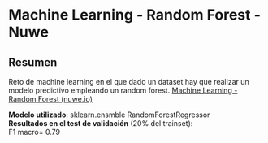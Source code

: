 # Machine Learning - Random Forest - Nuwe

## Resumen

Reto de machine learning en el que dado un dataset hay que realizar un modelo predictivo empleando un random forest.
[Machine Learning - Random Forest (nuwe.io)](https://nuwe.io/challenge/machine-learning-random-forest)

__Modelo utilizado__: sklearn.ensmble RandomForestRegressor<br>
__Resultados en el test de validación__ (20% del trainset):<br>
F1 macro= 0.79

